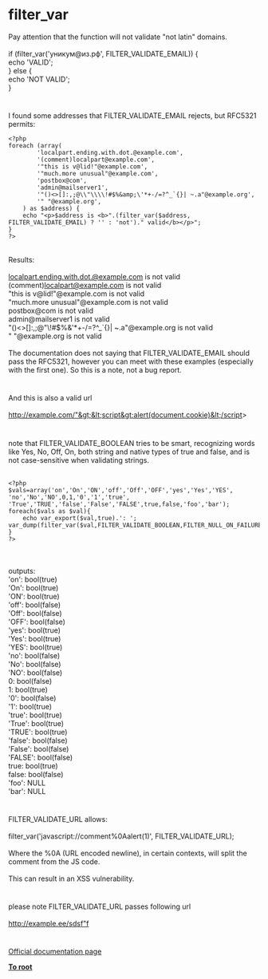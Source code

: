 # filter_var



Pay attention that the function will not validate "not latin" domains.<br><br>if (filter_var(&apos;&#x443;&#x43D;&#x438;&#x43A;&#x443;&#x43C;@&#x438;&#x437;.&#x440;&#x444;&apos;, FILTER_VALIDATE_EMAIL)) { <br>    echo &apos;VALID&apos;; <br>} else {<br>    echo &apos;NOT VALID&apos;;<br>}  

#

I found some addresses that FILTER_VALIDATE_EMAIL rejects, but RFC5321 permits:<br>

```
<?php
foreach (array(
        'localpart.ending.with.dot.@example.com',
        '(comment)localpart@example.com',
        '"this is v@lid!"@example.com', 
        '"much.more unusual"@example.com',
        'postbox@com',
        'admin@mailserver1',
        '"()<>[]:,;@\\"\\\\!#$%&amp;\'*+-/=?^_`{}| ~.a"@example.org',
        '" "@example.org',
    ) as $address) {
    echo "<p>$address is <b>".(filter_var($address, FILTER_VALIDATE_EMAIL) ? '' : 'not')." valid</b></p>";
}
?>
```
<br>Results:<br><br>localpart.ending.with.dot.@example.com is not valid<br>(comment)localpart@example.com is not valid<br>"this is v@lid!"@example.com is not valid<br>"much.more unusual"@example.com is not valid<br>postbox@com is not valid<br>admin@mailserver1 is not valid<br>"()&lt;&gt;[]:,;@\"\\!#$%&amp;&apos;*+-/=?^_`{}| ~.a"@example.org is not valid<br>" "@example.org is not valid<br><br>The documentation does not saying that FILTER_VALIDATE_EMAIL should pass the RFC5321, however you can meet with these examples (especially with the first one). So this is a note, not a bug report.  

#

And this is also a valid url <br><br>http://example.com/"&gt;&lt;script&gt;alert(document.cookie)&lt;/script&gt;  

#

note that FILTER_VALIDATE_BOOLEAN tries to be smart, recognizing words like Yes, No, Off, On, both string and native types of true and false, and is not case-sensitive when validating strings.<br><br>

```
<?php
$vals=array('on','On','ON','off','Off','OFF','yes','Yes','YES',
'no','No','NO',0,1,'0','1','true',
'True','TRUE','false','False','FALSE',true,false,'foo','bar');
foreach($vals as $val){
    echo var_export($val,true).': ';   var_dump(filter_var($val,FILTER_VALIDATE_BOOLEAN,FILTER_NULL_ON_FAILURE));
}
?>
```
<br><br>outputs:<br>&apos;on&apos;: bool(true)<br>&apos;On&apos;: bool(true)<br>&apos;ON&apos;: bool(true)<br>&apos;off&apos;: bool(false)<br>&apos;Off&apos;: bool(false)<br>&apos;OFF&apos;: bool(false)<br>&apos;yes&apos;: bool(true)<br>&apos;Yes&apos;: bool(true)<br>&apos;YES&apos;: bool(true)<br>&apos;no&apos;: bool(false)<br>&apos;No&apos;: bool(false)<br>&apos;NO&apos;: bool(false)<br>0: bool(false)<br>1: bool(true)<br>&apos;0&apos;: bool(false)<br>&apos;1&apos;: bool(true)<br>&apos;true&apos;: bool(true)<br>&apos;True&apos;: bool(true)<br>&apos;TRUE&apos;: bool(true)<br>&apos;false&apos;: bool(false)<br>&apos;False&apos;: bool(false)<br>&apos;FALSE&apos;: bool(false)<br>true: bool(true)<br>false: bool(false)<br>&apos;foo&apos;: NULL<br>&apos;bar&apos;: NULL  

#

FILTER_VALIDATE_URL allows:<br><br>filter_var(&apos;javascript://comment%0Aalert(1)&apos;, FILTER_VALIDATE_URL);<br><br>Where the %0A (URL encoded newline), in certain contexts, will split the comment from the JS code.<br><br>This can result in an XSS vulnerability.  

#

please note FILTER_VALIDATE_URL passes following url<br><br>http://example.ee/sdsf"f  

#

[Official documentation page](https://www.php.net/manual/en/function.filter-var.php)

**[To root](/README.md)**